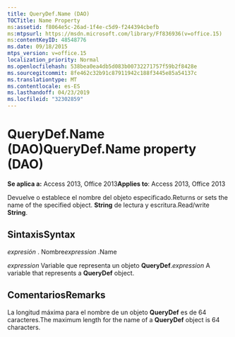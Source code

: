```yaml
---
title: QueryDef.Name (DAO)
TOCTitle: Name Property
ms:assetid: f8064e5c-26ad-1f4e-c5d9-f244394cbefb
ms:mtpsurl: https://msdn.microsoft.com/library/Ff836936(v=office.15)
ms:contentKeyID: 48548776
ms.date: 09/18/2015
mtps_version: v=office.15
localization_priority: Normal
ms.openlocfilehash: 538bea0ea4db5d083b00732271757f59b2f8428e
ms.sourcegitcommit: 8fe462c32b91c87911942c188f3445e85a54137c
ms.translationtype: MT
ms.contentlocale: es-ES
ms.lasthandoff: 04/23/2019
ms.locfileid: "32302859"
---
```

# <a name="querydefname-property-dao"></a><span data-ttu-id="107b7-102">QueryDef.Name (DAO)</span><span class="sxs-lookup"><span data-stu-id="107b7-102">QueryDef.Name property (DAO)</span></span>


<span data-ttu-id="107b7-103">**Se aplica a:** Access 2013, Office 2013</span><span class="sxs-lookup"><span data-stu-id="107b7-103">**Applies to**: Access 2013, Office 2013</span></span>

<span data-ttu-id="107b7-104">Devuelve o establece el nombre del objeto especificado.</span><span class="sxs-lookup"><span data-stu-id="107b7-104">Returns or sets the name of the specified object.</span></span> <span data-ttu-id="107b7-105">**String** de lectura y escritura.</span><span class="sxs-lookup"><span data-stu-id="107b7-105">Read/write **String**.</span></span>

## <a name="syntax"></a><span data-ttu-id="107b7-106">Sintaxis</span><span class="sxs-lookup"><span data-stu-id="107b7-106">Syntax</span></span>

<span data-ttu-id="107b7-107">*expresión* . Nombre</span><span class="sxs-lookup"><span data-stu-id="107b7-107">*expression* .Name</span></span>

<span data-ttu-id="107b7-108">*expression* Variable que representa un objeto **QueryDef**.</span><span class="sxs-lookup"><span data-stu-id="107b7-108">*expression* A variable that represents a **QueryDef** object.</span></span>

## <a name="remarks"></a><span data-ttu-id="107b7-109">Comentarios</span><span class="sxs-lookup"><span data-stu-id="107b7-109">Remarks</span></span>

<span data-ttu-id="107b7-110">La longitud máxima para el nombre de un objeto **QueryDef** es de 64 caracteres.</span><span class="sxs-lookup"><span data-stu-id="107b7-110">The maximum length for the name of a **QueryDef** object is 64 characters.</span></span>

